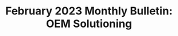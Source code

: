 ---
highlight: "false" 
title: "February 2023 Monthly Bulletin: OEM Solutioning"
description: "In late FY 2021, the ITVMO developed the Original Equipment Manufacturer (OEM) Vendor Assessment Offering to provide a coordinated voice representing all agencies to the vendor community. The ITVMO performs governmentwide deep dives of top OEMs identified and prioritized through a Federal IT Buyer Survey and using agency input provided in OMB’s Integrated Data Collection (IDC) Survey. The vendor assessment approach uses a  repeatable process that  engages agency buyers, vehicle solution holders (e.g., Best-in-Class vehicles), and the OEMs. Continuing reading...(government-only) "
url-link: "https://community.max.gov/download/attachments/2384565414/February%202023%20ITB%20Bulletin.pdf?api=v2"
type: "PDF"
gov-only: "true"
is-external: "false"
publication-date: "February 01, 2023"
reading-time: "10"
resource-type: "report"
filter: "itvmo-general"
audience: "contracts-acquisitions"
branded-offerings: "it-buyers-training-support "
---